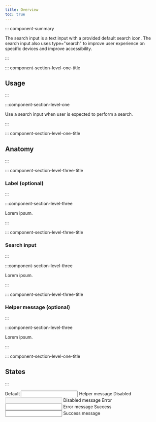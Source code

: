```yaml
---
title: Overview
toc: true
---
```


::: component-summary

The search input is a text input with a provided default search icon. The search input also uses type="search" to improve user experience on specific devices and improve accessibility.

:::

::: component-section-level-one-title

## Usage

:::

:::component-section-level-one

Use a search input when user is expected to perform a search.

:::

::: component-section-level-one-title

## Anatomy

:::

::: component-section-level-three-title

### Label (optional)

:::

:::component-section-level-three

Lorem ipsum.

:::

::: component-section-level-three-title

### Search input

:::

:::component-section-level-three

Lorem ipsum.

:::

::: component-section-level-three-title

### Helper message (optional)

:::

:::component-section-level-three

Lorem ipsum.

:::

::: component-section-level-one-title

## States

:::

<DocIndent>
<div>
    <cds-form-group layout="horizontal">
      <cds-search layout="horizontal">
        <label>Default</label>
        <input type="search" />
        <cds-control-message>Helper message</cds-control-message>
      </cds-search>
      <cds-search layout="horizontal">
        <label>Disabled</label>
        <input type="search" disabled />
        <cds-control-message>Disabled message</cds-control-message>
      </cds-search>
      <cds-search layout="horizontal" status="error">
        <label>Error</label>
        <input type="search" />
        <cds-control-message status="error">Error message</cds-control-message>
      </cds-search>
      <cds-search layout="horizontal" status="success">
        <label>Success</label>
        <input type="search" />
        <cds-control-message status="success">Success message</cds-control-message>
      </cds-search>
    </cds-form-group>
</div>
</DocIndent>
